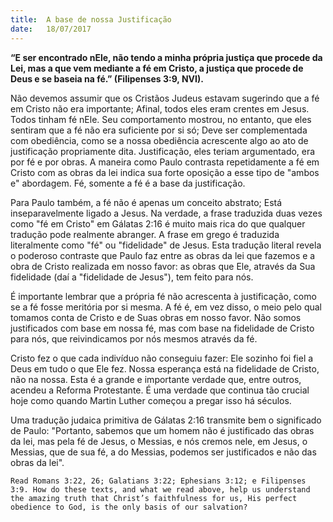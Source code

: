 ```yaml
---
title:  A base de nossa Justificação
date:   18/07/2017
---
```


**“E ser encontrado nEle, não tendo a minha própria justiça que procede da Lei, mas a que vem mediante a fé em Cristo, a justiça que procede de Deus e se baseia na fé.” (Filipenses 3:9, NVI).**

Não devemos assumir que os Cristãos Judeus estavam sugerindo que a fé em Cristo não era importante; Afinal, todos eles eram crentes em Jesus. Todos tinham fé nEle. Seu comportamento mostrou, no entanto, que eles sentiram que a fé não era suficiente por si só; Deve ser complementada com obediência, como se a nossa obediência acrescente algo ao ato de justificação propriamente dita. Justificação, eles teriam argumentado, era por fé e por obras. A maneira como Paulo contrasta repetidamente a fé em Cristo com as obras da lei indica sua forte oposição a esse tipo de "ambos e" abordagem. Fé, somente a fé é a base da justificação.

Para Paulo também, a fé não é apenas um conceito abstrato; Está inseparavelmente ligado a Jesus. Na verdade, a frase traduzida duas vezes como "fé em Cristo" em Gálatas 2:16 é muito mais rica do que qualquer tradução pode realmente abranger. A frase em grego é traduzida literalmente como "fé" ou "fidelidade" de Jesus. Esta tradução literal revela o poderoso contraste que Paulo faz entre as obras da lei que fazemos e a obra de Cristo realizada em nosso favor: as obras que Ele, através da Sua fidelidade (daí a "fidelidade de Jesus"), tem feito para nós.

É importante lembrar que a própria fé não acrescenta à justificação, como se a fé fosse meritória por si mesma. A fé é, em vez disso, o meio pelo qual tomamos conta de Cristo e de Suas obras em nosso favor. Não somos justificados com base em nossa fé, mas com base na fidelidade de Cristo para nós, que reivindicamos por nós mesmos através da fé.

Cristo fez o que cada indivíduo não conseguiu fazer: Ele sozinho foi fiel a Deus em tudo o que Ele fez. Nossa esperança está na fidelidade de Cristo, não na nossa. Esta é a grande e importante verdade que, entre outros, acendeu a Reforma Protestante. É uma verdade que continua tão crucial hoje como quando Martin Luther começou a pregar isso há séculos.

Uma tradução judaica primitiva de Gálatas 2:16 transmite bem o significado de Paulo: "Portanto, sabemos que um homem não é justificado das obras da lei, mas pela fé de Jesus, o Messias, e nós cremos nele, em Jesus, o Messias, que de sua fé, a do Messias, podemos ser justificados e não das obras da lei".

`Read Romans 3:22, 26; Galatians 3:22; Ephesians 3:12; e Filipenses 3:9. How do these texts, and what we read above, help us understand the amazing truth that Christ’s faithfulness for us, His perfect obedience to God, is the only basis of our salvation?`